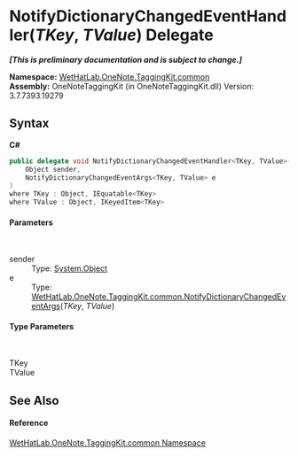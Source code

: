 # NotifyDictionaryChangedEventHandler(*TKey*, *TValue*) Delegate
 _**\[This is preliminary documentation and is subject to change.\]**_

**Namespace:**&nbsp;<a href="bcdbab9c-63d1-48a4-6937-af53fb8d9a55.md">WetHatLab.OneNote.TaggingKit.common</a><br />**Assembly:**&nbsp;OneNoteTaggingKit (in OneNoteTaggingKit.dll) Version: 3.7.7393.19279

## Syntax

**C#**<br />
``` C#
public delegate void NotifyDictionaryChangedEventHandler<TKey, TValue>(
	Object sender,
	NotifyDictionaryChangedEventArgs<TKey, TValue> e
)
where TKey : Object, IEquatable<TKey>
where TValue : Object, IKeyedItem<TKey>

```


#### Parameters
&nbsp;<dl><dt>sender</dt><dd>Type: <a href="http://msdn2.microsoft.com/en-us/library/e5kfa45b" target="_blank">System.Object</a><br /></dd><dt>e</dt><dd>Type: <a href="8bfea2ae-9efd-f4c8-25b5-dc5bd7a2a92a.md">WetHatLab.OneNote.TaggingKit.common.NotifyDictionaryChangedEventArgs</a>(*TKey*, *TValue*)<br /></dd></dl>

#### Type Parameters
&nbsp;<dl><dt>TKey</dt><dd /><dt>TValue</dt><dd /></dl>

## See Also


#### Reference
<a href="bcdbab9c-63d1-48a4-6937-af53fb8d9a55.md">WetHatLab.OneNote.TaggingKit.common Namespace</a><br />